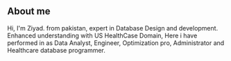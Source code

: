 ## About me

Hi, I'm Ziyad. from pakistan, expert in Database Design and development. Enhanced understanding with US HealthCase Domain, Here i have performed in as Data Analyst, Engineer, Optimization pro, Administrator and Healthcare database programmer. 
